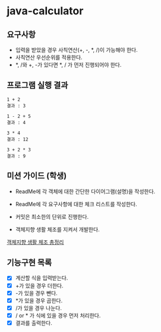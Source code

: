 # java-calculator

## 요구사항
- 입력을 받았을 경우 사칙연산(+, -, *, /)이 가능해야 한다.
- 사칙연산 우선순위를 적용한다.
- *, /와 +, -가 있다면 *, / 가 먼저 진행되어야 한다.

## 프로그램 실행 결과
```
1 + 2
결과 : 3

1 - 2 + 5
결과 : 4
 
3 * 4
결과 : 12

3 + 2 * 3
결과 : 9
```

## 미션 가이드 (학생)
- ReadMe에 각 객체에 대한 간단한 다이어그램(설명)을 작성한다.

- ReadMe에 각 요구사항에 대한 체크 리스트를 작성한다.

- 커밋은 최소한의 단위로 진행한다.

- 객체지향 생활 체조를 지켜서 개발한다.

[객체지향 생활 체조 총정리](https://developerfarm.wordpress.com/2012/02/03/object_calisthenics_summary/)


## 기능구현 목록
- [X] 계산할 식을 입력받는다.
- [X] +가 있을 경우 더한다.
- [X] -가 있을 경우 뺀다.
- [X] *가 있을 경우 곱한다.
- [X] /가 있을 경우 나눈다.
- [X] / or * 가 식에 있을 경우 먼저 처리한다.
- [X] 결과를 출력한다.
